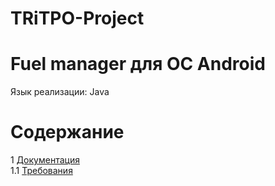 # TRiTPO-Project

# Fuel manager для OC Android
Язык реализации: Java 

# Содержание
1 [Документация](Documents)  
1.1 [Требования](Documents/Requirements/Requirements%20Document.md) 
